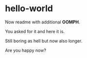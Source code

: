 # hello-world
Now readme with additional **OOMPH**.

You asked for it and here it is.

Still boring as hell but now also longer.

Are you happy now?
